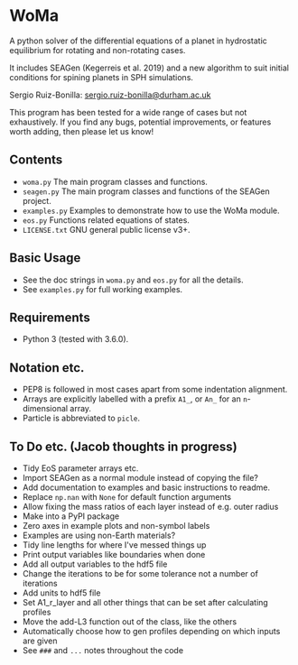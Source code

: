 WoMa
======

A python solver of the differential equations of a planet in hydrostatic
equilibrium for rotating and non-rotating cases.

It includes SEAGen (Kegerreis et al. 2019) and a new algorithm
to suit initial conditions for spining planets in SPH simulations.

Sergio Ruiz-Bonilla: sergio.ruiz-bonilla@durham.ac.uk  

This program has been tested for a wide range of cases but not exhaustively. If
you find any bugs, potential improvements, or features worth adding, then please
let us know!


Contents
--------
+ `woma.py` The main program classes and functions.
+ `seagen.py` The main program classes and functions of the SEAGen project.
+ `examples.py` Examples to demonstrate how to use the WoMa module.
+ `eos.py` Functions related equations of states.
+ `LICENSE.txt` GNU general public license v3+.


Basic Usage
-----------
+ See the doc strings in `woma.py` and `eos.py` for all the details.
+ See `examples.py` for full working examples.


Requirements
------------
+ Python 3 (tested with 3.6.0).


Notation etc.
-------------
+ PEP8 is followed in most cases apart from some indentation alignment.
+ Arrays are explicitly labelled with a prefix `A1_`, or `An_` for an
    `n`-dimensional array.
+ Particle is abbreviated to `picle`.


To Do etc. (Jacob thoughts in progress)
---------------------------------------
+ Tidy EoS parameter arrays etc.
+ Import SEAGen as a normal module instead of copying the file?
+ Add documentation to examples and basic instructions to readme.
+ Replace `np.nan` with `None` for default function arguments
+ Allow fixing the mass ratios of each layer instead of e.g. outer radius 
+ Make into a PyPI package
+ Zero axes in example plots and non-symbol labels
+ Examples are using non-Earth materials?
+ Tidy line lengths for where I've messed things up
+ Print output variables like boundaries when done
+ Add all output variables to the hdf5 file
+ Change the iterations to be for some tolerance not a number of iterations
+ Add units to hdf5 file
+ Set A1_r_layer and all other things that can be set after calculating profiles
+ Move the add-L3 function out of the class, like the others
+ Automatically choose how to gen profiles depending on which inputs are given
+ See `###` and `...` notes throughout the code
